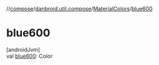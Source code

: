 //[compose](../../../index.md)/[danbroid.util.compose](../index.md)/[MaterialColors](index.md)/[blue600](blue600.md)

# blue600

[androidJvm]\
val [blue600](blue600.md): Color
